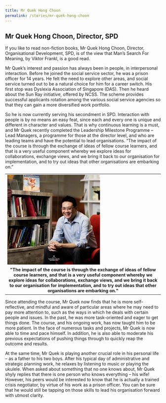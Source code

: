 ```yaml
---
title: Mr Quek Hong Choon
permalink: /stories/mr-quek-hong-choon
---
```


## Mr Quek Hong Choon, Director, SPD
If you like to read non-fiction books, Mr Quek Hong Choon, Director, Organisational Development, SPD, is of the view that Man’s Search For Meaning, by Viktor Frankl, is a good read.

Mr Quek’s interest and passion has always been in people, in interpersonal interaction. Before he joined the social service sector, he was a prison officer for 14 years. He felt the need to explore other areas, and social service turned out to be a natural choice for him for a career switch. His first stop was Dyslexia Association of Singapore (DAS). Then he heard about the Sun Ray initiative, offered by NCSS. The scheme provides successful applicants rotation among the various social service agencies so that they can gain a more diversified work portfolio.

So he is now currently serving his secondment in SPD. Interaction with people is by no means an easy feat, since each and every one is unique and different in character and values. That is why continuous learning is a must, and Mr Quek recently completed the Leadership Milestone Programme – Lead Managers, a programme for those at the director level, and who are leading teams and have the potential to lead organisations. “The impact of the course is through the exchange of ideas of fellow course learners, and that is a very useful component whereby we explore ideas for collaborations, exchange views, and we bring it back to our organisation for implementation, and to try out ideas that other organisations are embarking on.”

<table>
	<tbody>
		<tr>
			<td><img alt="Mr Quek Hong Choon" src="/images/stories/pages/mr-quek-hong-choon.jpg" style="width: 300px; height: 291px;" /></td>
		</tr>
		<tr>
			<td style="text-align: center;"><strong style="text-align: center;">"The impact of the course is through the exchange of ideas of fellow course learners, and that is a very useful component whereby we explore ideas for collaborations, exchange views, and we bring it back to our organisation for implementation, and to try out ideas that other organisations are embarking on."</strong></td>
		</tr>
	</tbody>
</table>

Since attending the course, Mr Quek now finds that he is more self-reflective, and mindful and aware of particular areas where he may need to pay more attention to, such as the ways in which he deals with certain people and issues. In the past, he was more task-oriented and eager to get things done. The course, and his ongoing work, has now taught him to be more patient. In the face of numerous tasks and projects, Mr Quek is now able to time and pace himself. In addition, he is also able to moderate his previous expectations of pushing things through to quickly reap the outcome and results.

At the same time, Mr Quek is playing another crucial role in his personal life – as a father to his two boys. After his typical day of administrative and strategic planning work, he relaxes by listening to music or playing the ukulele. When asked about something that no one knows about, Mr Quek shyly replies that there is one person who knows everything – his wife! However, his peers would be interested to know that he is actually a trained crisis negotiator, by virtue of his work as a prison officer. You can be sure that he would still be tapping on those skills to lead his organisation forward with utmost clarity.
